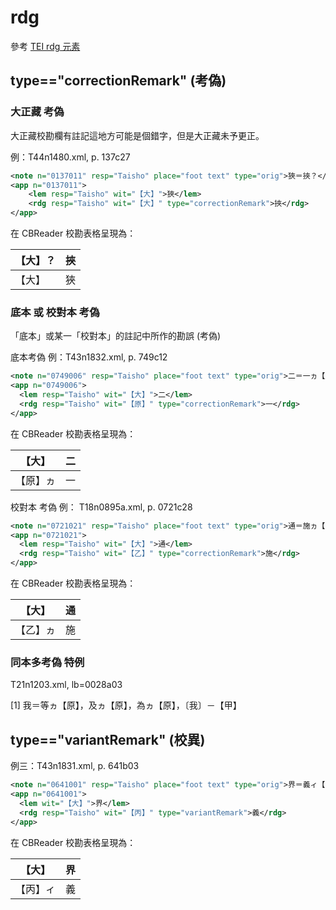 # rdg

參考 [TEI rdg 元素](http://www.tei-c.org/release/doc/tei-p5-doc/zh-TW/html/ref-rdg.html)

## type=="correctionRemark" (考偽)

### 大正藏 考偽

大正藏校勘欄有註記這地方可能是個錯字，但是大正藏未予更正。

例：T44n1480.xml, p. 137c27

```xml
<note n="0137011" resp="Taisho" place="foot text" type="orig">狹＝挾？</note>
<app n="0137011">
	<lem resp="Taisho" wit="【大】">狹</lem>
	<rdg resp="Taisho" wit="【大】" type="correctionRemark">挾</rdg>
</app>
```

在 CBReader 校勘表格呈現為：

【大】？ | 挾 
------- | ------
【大】 | 狹

### 底本 或 校對本 考偽

「底本」或某一「校對本」的註記中所作的勘誤 (考偽)

底本考偽 例：T43n1832.xml, p. 749c12

```xml
<note n="0749006" resp="Taisho" place="foot text" type="orig">二＝一ヵ【原】</note>
<app n="0749006">
  <lem resp="Taisho" wit="【大】">二</lem>
  <rdg resp="Taisho" wit="【原】" type="correctionRemark">一</rdg>
</app>
```

在 CBReader 校勘表格呈現為：

【大】 | 二
----- | ----
【原】ヵ | 一

校對本 考偽 例： T18n0895a.xml, p. 0721c28

```xml
<note n="0721021" resp="Taisho" place="foot text" type="orig">通＝施ヵ【乙】</note>
<app n="0721021">
  <lem resp="Taisho" wit="【大】">通</lem>
  <rdg resp="Taisho" wit="【乙】" type="correctionRemark">施</rdg>
</app>
```

在 CBReader 校勘表格呈現為：

【大】 | 通
----- | ----
【乙】ヵ | 施

### 同本多考偽 特例

T21n1203.xml, lb=0028a03

[1] 我＝等ヵ【原】，及ヵ【原】，為ヵ【原】，〔我〕－【甲】

## type=="variantRemark" (校異)

例三：T43n1831.xml, p. 641b03

```xml
<note n="0641001" resp="Taisho" place="foot text" type="orig">界＝義ィ【丙】</note>
<app n="0641001">
  <lem wit="【大】">界</lem>
  <rdg resp="Taisho" wit="【丙】" type="variantRemark">義</rdg>
</app>
```

在 CBReader 校勘表格呈現為：

【大】 | 界
----- | ----
【丙】ィ | 義
